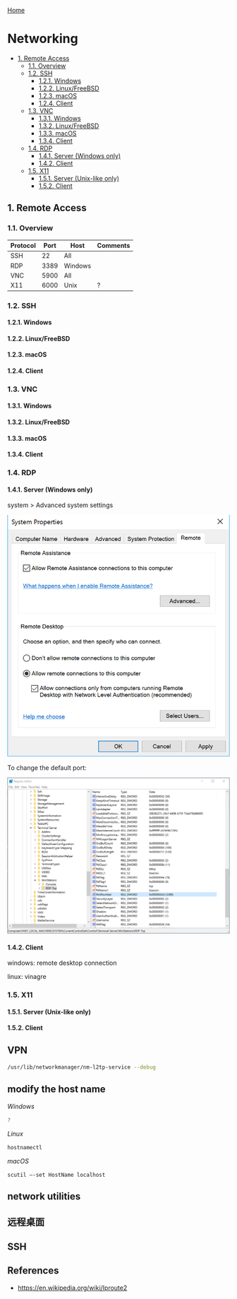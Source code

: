 [Home](/)

# Networking


<!-- TOC -->

- [1. Remote Access](#1-remote-access)
    - [1.1. Overview](#11-overview)
    - [1.2. SSH](#12-ssh)
        - [1.2.1. Windows](#121-windows)
        - [1.2.2. Linux/FreeBSD](#122-linuxfreebsd)
        - [1.2.3. macOS](#123-macos)
        - [1.2.4. Client](#124-client)
    - [1.3. VNC](#13-vnc)
        - [1.3.1. Windows](#131-windows)
        - [1.3.2. Linux/FreeBSD](#132-linuxfreebsd)
        - [1.3.3. macOS](#133-macos)
        - [1.3.4. Client](#134-client)
    - [1.4. RDP](#14-rdp)
        - [1.4.1. Server (Windows only)](#141-server-windows-only)
        - [1.4.2. Client](#142-client)
    - [1.5. X11](#15-x11)
        - [1.5.1. Server (Unix-like only)](#151-server-unix-like-only)
        - [1.5.2. Client](#152-client)

<!-- /TOC -->

## 1. Remote Access

### 1.1. Overview

Protocol | Port | Host | Comments
---------|------|------|---------
SSH | 22 | All |
RDP | 3389 | Windows |
VNC | 5900 | All |
X11 | 6000 | Unix | ?

### 1.2. SSH

#### 1.2.1. Windows

#### 1.2.2. Linux/FreeBSD

#### 1.2.3. macOS

#### 1.2.4. Client

### 1.3. VNC

#### 1.3.1. Windows

#### 1.3.2. Linux/FreeBSD

#### 1.3.3. macOS

#### 1.3.4. Client

### 1.4. RDP

#### 1.4.1. Server (Windows only)

system > Advanced system settings

![](res/net/rdp-setting.png)

To change the default port:

![](res/net/rdp-port.png)

#### 1.4.2. Client

windows: remote desktop connection

linux: vinagre

### 1.5. X11

#### 1.5.1. Server (Unix-like only)

#### 1.5.2. Client


## VPN
```bash
/usr/lib/networkmanager/nm-l2tp-service --debug
```

## modify the host name

_Windows_
```PowerShell
?
```

_Linux_
```bash
hostnamectl
```

_macOS_

```
scutil –-set HostName localhost
```

## network utilities

## 远程桌面

## SSH

## References
- https://en.wikipedia.org/wiki/Iproute2

